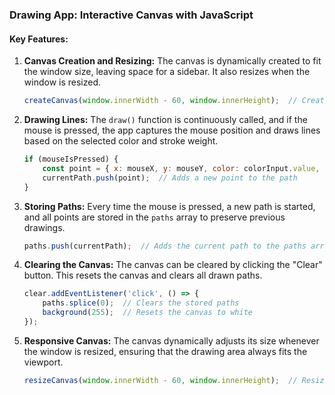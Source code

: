 ### **Drawing App: Interactive Canvas with JavaScript**



#### **Key Features:**
1. **Canvas Creation and Resizing:**
   The canvas is dynamically created to fit the window size, leaving space for a sidebar. It also resizes when the window is resized.

   ```javascript
   createCanvas(window.innerWidth - 60, window.innerHeight);  // Creates a canvas
   ```

2. **Drawing Lines:**
   The `draw()` function is continuously called, and if the mouse is pressed, the app captures the mouse position and draws lines based on the selected color and stroke weight.

   ```javascript
   if (mouseIsPressed) {
       const point = { x: mouseX, y: mouseY, color: colorInput.value, weight: weight.value };
       currentPath.push(point);  // Adds a new point to the path
   }
   ```

3. **Storing Paths:**
   Every time the mouse is pressed, a new path is started, and all points are stored in the `paths` array to preserve previous drawings.

   ```javascript
   paths.push(currentPath);  // Adds the current path to the paths array
   ```

4. **Clearing the Canvas:**
   The canvas can be cleared by clicking the "Clear" button. This resets the canvas and clears all drawn paths.

   ```javascript
   clear.addEventListener('click', () => {
       paths.splice(0);  // Clears the stored paths
       background(255);  // Resets the canvas to white
   });
   ```

5. **Responsive Canvas:**
   The canvas dynamically adjusts its size whenever the window is resized, ensuring that the drawing area always fits the viewport.

   ```javascript
   resizeCanvas(window.innerWidth - 60, window.innerHeight);  // Resizes canvas when window is resized
   ```

